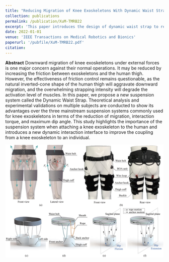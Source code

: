 ```yaml
---
title: "Reducing Migration of Knee Exoskeletons With Dynamic Waist Strap"
collection: publications
permalink: /publication/XuM-TMRB22
excerpt: 'This paper introduces the design of dynamic waist strap to reduce the migration of knee exoskeletons during walking.'
date: 2022-01-01
venue: 'IEEE Transactions on Medical Robotics and Bionics'
paperurl: '/pubfile/XuM-TMRB22.pdf'
citation: 
---
```


**Abstract** Downward migration of knee exoskeletons under external forces is one major concern against their normal operations. It may be reduced by increasing the friction between exoskeletons and the human thigh. However, the effectiveness of friction control remains questionable, as the natural inverted-cone shape of the human thigh will aggravate downward migration, and the overwhelming strapping intensity will degrade the activation level of muscles. In this paper, we propose a new suspension system called the Dynamic Waist Strap. Theoretical analysis and experimental validations on multiple subjects are conducted to show its advantages over the three mainstream suspension systems commonly used for knee exoskeletons in terms of the reduction of migration, interaction torque, and maximum dip angle. This study highlights the importance of the suspension system when attaching a knee exoskeleton to the human and introduces a new dynamic interaction interface to improve the coupling from a knee exoskeleton to an individual.

![picture](/pubfile/XuM-TMRB22.jpg)
